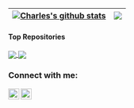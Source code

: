 | <a href="https://github.com/anuraghazra/github-readme-stats"><img align="center" src="https://github-readme-stats.vercel.app/api?username=CharlesParent&show_icons=true&include_all_commits=true&theme=gotham&hide_border=true" alt="Charles's github stats" /></a> | <a href="https://github.com/anuraghazra/github-readme-stats"><img align="center" src="https://github-readme-stats.vercel.app/api/top-langs/?username=CharlesParent&layout=compact&theme=gotham&hide_border=true" /></a> |
| ------------- | ------------- |

#### Top Repositories


<a href="https://github.com/anuraghazra/github-readme-stats">
  <img align="center" src="https://github-readme-stats.vercel.app/api/pin/?username=orolia2s&repo=oscillatord&theme=gotham" />
</a>
<a href="https://github.com/anuraghazra/anuraghazra.github.io">
  <img align="center" src="https://github-readme-stats.vercel.app/api/pin/?username=orolia2s&repo=disciplining-minipod&theme=gotham" />
</a>


[linkedin]: https://www.linkedin.com/in/charles-parent/
[github]: https://github.com/CharlesParent

### Connect with me:

[<img align="left" alt="charles-parent | LinkedIn" width="22px" src="https://cdn.jsdelivr.net/npm/simple-icons@v3/icons/linkedin.svg" />][linkedin]
[<img align="left" alt="<CharlesParent | GitHub" width="22px" src="https://cdn.jsdelivr.net/npm/simple-icons@v3/icons/github.svg" />][github]

<br />

